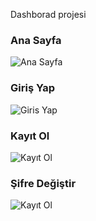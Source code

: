 Dashborad projesi 
### Ana Sayfa
![Ana Sayfa](assets/git-image/1.JPG) <br>

### Giriş Yap
![Giris Yap](assets/git-image/2.JPG) <br>

### Kayıt Ol
![Kayıt Ol](assets/git-image/3.JPG) <br>

### Şifre Değiştir
![Kayıt Ol](assets/git-image/4.JPG) <br>

